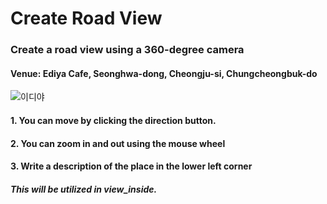# Create Road View
### Create a road view using a 360-degree camera
#### Venue: Ediya Cafe, Seonghwa-dong, Cheongju-si, Chungcheongbuk-do

![이디야](https://user-images.githubusercontent.com/62427558/138871505-b173858b-b6d5-4918-bf7a-e29b5a1da1f7.png)

#### 1. You can move by clicking the direction button.
#### 2. You can zoom in and out using the mouse wheel
#### 3. Write a description of the place in the lower left corner

##### This will be utilized in view_inside.
